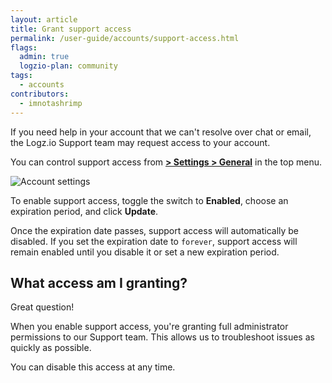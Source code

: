 ```yaml
---
layout: article
title: Grant support access
permalink: /user-guide/accounts/support-access.html
flags:
  admin: true
  logzio-plan: community
tags:
  - accounts
contributors:
  - imnotashrimp
---
```


If you need help in your account that we can't resolve over chat or email, the Logz.io Support team may request access to your account.

You can control support access from [**<i class="li li-gear"></i> > Settings > General**](https://app.logz.io/#/dashboard/settings/general) in the top menu.

![Account settings](https://dytvr9ot2sszz.cloudfront.net/logz-docs/accounts/general--account-settings.png)

To enable support access, toggle the switch to **Enabled**, choose an expiration period, and click **Update**.

Once the expiration date passes, support access will automatically be disabled.
If you set the expiration date to `forever`, support access will remain enabled until you disable it or set a new expiration period.

## What access am I granting?

Great question!

When you enable support access, you're granting full administrator permissions to our Support team.
This allows us to troubleshoot issues as quickly as possible.

You can disable this access at any time.